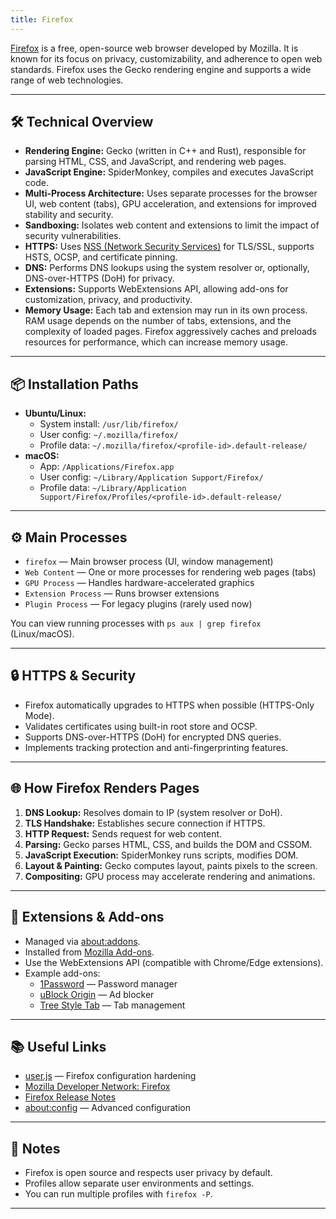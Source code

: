 ```yaml
---
title: Firefox
---
```


[Firefox](https://www.mozilla.org/en-US/firefox/) is a free, open-source web browser developed by Mozilla. It is known for its focus on privacy, customizability, and adherence to open web standards. Firefox uses the Gecko rendering engine and supports a wide range of web technologies.

---

## 🛠️ Technical Overview

- **Rendering Engine:** Gecko (written in C++ and Rust), responsible for parsing HTML, CSS, and JavaScript, and rendering web pages.
- **JavaScript Engine:** SpiderMonkey, compiles and executes JavaScript code.
- **Multi-Process Architecture:** Uses separate processes for the browser UI, web content (tabs), GPU acceleration, and extensions for improved stability and security.
- **Sandboxing:** Isolates web content and extensions to limit the impact of security vulnerabilities.
- **HTTPS:** Uses [NSS (Network Security Services)](https://developer.mozilla.org/en-US/docs/Mozilla/Projects/NSS) for TLS/SSL, supports HSTS, OCSP, and certificate pinning.
- **DNS:** Performs DNS lookups using the system resolver or, optionally, DNS-over-HTTPS (DoH) for privacy.
- **Extensions:** Supports WebExtensions API, allowing add-ons for customization, privacy, and productivity.
- **Memory Usage:** Each tab and extension may run in its own process. RAM usage depends on the number of tabs, extensions, and the complexity of loaded pages. Firefox aggressively caches and preloads resources for performance, which can increase memory usage.

---

## 📦 Installation Paths

- **Ubuntu/Linux:**  
  - System install: `/usr/lib/firefox/`
  - User config: `~/.mozilla/firefox/`
  - Profile data: `~/.mozilla/firefox/<profile-id>.default-release/`
- **macOS:**  
  - App: `/Applications/Firefox.app`
  - User config: `~/Library/Application Support/Firefox/`
  - Profile data: `~/Library/Application Support/Firefox/Profiles/<profile-id>.default-release/`

---

## ⚙️ Main Processes

- `firefox` — Main browser process (UI, window management)
- `Web Content` — One or more processes for rendering web pages (tabs)
- `GPU Process` — Handles hardware-accelerated graphics
- `Extension Process` — Runs browser extensions
- `Plugin Process` — For legacy plugins (rarely used now)

You can view running processes with `ps aux | grep firefox` (Linux/macOS).

---

## 🔒 HTTPS & Security

- Firefox automatically upgrades to HTTPS when possible (HTTPS-Only Mode).
- Validates certificates using built-in root store and OCSP.
- Supports DNS-over-HTTPS (DoH) for encrypted DNS queries.
- Implements tracking protection and anti-fingerprinting features.

---

## 🌐 How Firefox Renders Pages

1. **DNS Lookup:** Resolves domain to IP (system resolver or DoH).
2. **TLS Handshake:** Establishes secure connection if HTTPS.
3. **HTTP Request:** Sends request for web content.
4. **Parsing:** Gecko parses HTML, CSS, and builds the DOM and CSSOM.
5. **JavaScript Execution:** SpiderMonkey runs scripts, modifies DOM.
6. **Layout & Painting:** Gecko computes layout, paints pixels to the screen.
7. **Compositing:** GPU process may accelerate rendering and animations.

---

## 🧩 Extensions & Add-ons

- Managed via [about:addons](about:addons).
- Installed from [Mozilla Add-ons](https://addons.mozilla.org/en-US/firefox/).
- Use the WebExtensions API (compatible with Chrome/Edge extensions).
- Example add-ons:
  - [1Password](https://addons.mozilla.org/en-US/firefox/addon/1password-x-password-manager/?src=search) — Password manager
  - [uBlock Origin](https://addons.mozilla.org/en-US/firefox/addon/ublock-origin/) — Ad blocker
  - [Tree Style Tab](https://addons.mozilla.org/en-US/firefox/addon/tree-style-tab/) — Tab management

---

## 📚 Useful Links

- [user.js](https://github.com/pyllyukko/user.js) — Firefox configuration hardening
- [Mozilla Developer Network: Firefox](https://developer.mozilla.org/en-US/docs/Mozilla/Firefox)
- [Firefox Release Notes](https://www.mozilla.org/en-US/firefox/releases/)
- [about:config](about:config) — Advanced configuration

---

## 📝 Notes

- Firefox is open source and respects user privacy by default.
- Profiles allow separate user environments and settings.
- You can run multiple profiles with `firefox -P`.

---
